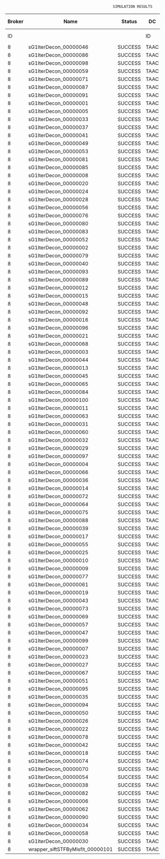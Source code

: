 

                                                     SIMULATION RESULTS

|Broker|         Name         | Status|  DC  |Host|Host PEs |VM|   VM PEs|   VM MIPS|ActivityLen|StartTime|FinishTime|ExecTime
|------|----------------------|-------|------|----|---------|--|---------|----------|-----------|---------|----------|--------
|    ID|                      |       |    ID|  ID|CPU cores|ID|CPU cores|        MI|         MI|  Seconds|   Seconds| Seconds
|     8| sG1IterDecon_00000046|SUCCESS|  TAAC|   0|       12|33|        2|    1000.0|      56150|  11290.9|   11994.7|   703.8
|     8| sG1IterDecon_00000086|SUCCESS|  TAAC|   0|       12|33|        2|    1000.0|      56150|  11290.9|   11994.7|   703.8
|     8| sG1IterDecon_00000098|SUCCESS|  TAAC|   0|       12|33|        2|    1000.0|      56150|  11290.9|   11994.7|   703.8
|     8| sG1IterDecon_00000059|SUCCESS|  TAAC|   1|       12|34|        2|    1000.0|      56150|  11290.9|   11994.7|   703.8
|     8| sG1IterDecon_00000071|SUCCESS|  TAAC|   1|       12|34|        2|    1000.0|      56150|  11290.9|   11994.7|   703.8
|     8| sG1IterDecon_00000087|SUCCESS|  TAAC|   1|       12|34|        2|    1000.0|      56150|  11290.9|   11994.7|   703.8
|     8| sG1IterDecon_00000091|SUCCESS|  TAAC|   1|       12|34|        2|    1000.0|      56150|  11290.9|   11994.7|   703.8
|     8| sG1IterDecon_00000001|SUCCESS|  TAAC|   2|       12|32|        2|    1000.0|      56150|  11290.9|   11994.7|   703.8
|     8| sG1IterDecon_00000005|SUCCESS|  TAAC|   2|       12|32|        2|    1000.0|      56150|  11290.9|   11994.7|   703.8
|     8| sG1IterDecon_00000033|SUCCESS|  TAAC|   2|       12|32|        2|    1000.0|      56150|  11290.9|   11994.7|   703.8
|     8| sG1IterDecon_00000037|SUCCESS|  TAAC|   2|       12|32|        2|    1000.0|      56150|  11290.9|   11994.7|   703.8
|     8| sG1IterDecon_00000041|SUCCESS|  TAAC|   2|       12|32|        2|    1000.0|      56150|  11290.9|   11994.7|   703.8
|     8| sG1IterDecon_00000049|SUCCESS|  TAAC|   2|       12|32|        2|    1000.0|      56150|  11290.9|   11994.7|   703.8
|     8| sG1IterDecon_00000053|SUCCESS|  TAAC|   2|       12|32|        2|    1000.0|      56150|  11290.9|   11994.7|   703.8
|     8| sG1IterDecon_00000081|SUCCESS|  TAAC|   2|       12|32|        2|    1000.0|      56150|  11290.9|   11994.7|   703.8
|     8| sG1IterDecon_00000085|SUCCESS|  TAAC|   2|       12|32|        2|    1000.0|      56150|  11290.9|   11994.7|   703.8
|     8| sG1IterDecon_00000008|SUCCESS|  TAAC|   2|       12|35|        2|    1000.0|      56150|  11290.9|   11994.7|   703.8
|     8| sG1IterDecon_00000020|SUCCESS|  TAAC|   2|       12|35|        2|    1000.0|      56150|  11290.9|   11994.7|   703.8
|     8| sG1IterDecon_00000024|SUCCESS|  TAAC|   2|       12|35|        2|    1000.0|      56150|  11290.9|   11994.7|   703.8
|     8| sG1IterDecon_00000028|SUCCESS|  TAAC|   2|       12|35|        2|    1000.0|      56150|  11290.9|   11994.7|   703.8
|     8| sG1IterDecon_00000056|SUCCESS|  TAAC|   2|       12|35|        2|    1000.0|      56150|  11290.9|   11994.7|   703.8
|     8| sG1IterDecon_00000076|SUCCESS|  TAAC|   2|       12|35|        2|    1000.0|      56150|  11290.9|   11994.7|   703.8
|     8| sG1IterDecon_00000080|SUCCESS|  TAAC|   2|       12|35|        2|    1000.0|      56150|  11290.9|   11994.7|   703.8
|     8| sG1IterDecon_00000083|SUCCESS|  TAAC|   1|       12|34|        2|    1000.0|      59381|  11290.9|   12028.7|   737.8
|     8| sG1IterDecon_00000052|SUCCESS|  TAAC|   2|       12|35|        2|    1000.0|      61375|  11290.9|   12041.8|   750.9
|     8| sG1IterDecon_00000002|SUCCESS|  TAAC|   0|       12|33|        2|    1000.0|      60450|  11290.9|   12042.6|   751.7
|     8| sG1IterDecon_00000079|SUCCESS|  TAAC|   1|       12|34|        2|    1000.0|      83667|  11290.9|   12271.6|   980.6
|     8| sG1IterDecon_00000040|SUCCESS|  TAAC|   2|       12|35|        2|    1000.0|      91200|  11290.9|   12297.0|  1006.0
|     8| sG1IterDecon_00000093|SUCCESS|  TAAC|   2|       12|32|        2|    1000.0|      96311|  11290.9|   12316.2|  1025.3
|     8| sG1IterDecon_00000089|SUCCESS|  TAAC|   2|       12|32|        2|    1000.0|     115702|  11290.9|   12462.1|  1171.2
|     8| sG1IterDecon_00000012|SUCCESS|  TAAC|   2|       12|35|        2|    1000.0|     117306|  11290.9|   12505.9|  1215.0
|     8| sG1IterDecon_00000015|SUCCESS|  TAAC|   1|       12|34|        2|    1000.0|     115126|  11290.9|   12571.6|  1280.7
|     8| sG1IterDecon_00000048|SUCCESS|  TAAC|   2|       12|35|        2|    1000.0|     131219|  11290.9|   12610.7|  1319.8
|     8| sG1IterDecon_00000092|SUCCESS|  TAAC|   2|       12|35|        2|    1000.0|     135995|  11290.9|   12644.4|  1353.5
|     8| sG1IterDecon_00000016|SUCCESS|  TAAC|   2|       12|35|        2|    1000.0|     144034|  11290.9|   12697.0|  1406.1
|     8| sG1IterDecon_00000096|SUCCESS|  TAAC|   2|       12|35|        2|    1000.0|     146964|  11290.9|   12714.7|  1423.8
|     8| sG1IterDecon_00000021|SUCCESS|  TAAC|   2|       12|32|        2|    1000.0|     156382|  11290.9|   12748.9|  1458.0
|     8| sG1IterDecon_00000068|SUCCESS|  TAAC|   2|       12|35|        2|    1000.0|     162933|  11290.9|   12803.0|  1512.1
|     8| sG1IterDecon_00000003|SUCCESS|  TAAC|   1|       12|34|        2|    1000.0|     143490|  11290.9|   12827.4|  1536.5
|     8| sG1IterDecon_00000044|SUCCESS|  TAAC|   2|       12|35|        2|    1000.0|     168756|  11290.9|   12832.2|  1541.3
|     8| sG1IterDecon_00000013|SUCCESS|  TAAC|   2|       12|32|        2|    1000.0|     173487|  11290.9|   12860.8|  1569.9
|     8| sG1IterDecon_00000045|SUCCESS|  TAAC|   2|       12|32|        2|    1000.0|     193935|  11290.9|   12984.1|  1693.2
|     8| sG1IterDecon_00000065|SUCCESS|  TAAC|   2|       12|32|        2|    1000.0|     195345|  11290.9|   12991.9|  1701.0
|     8| sG1IterDecon_00000084|SUCCESS|  TAAC|   2|       12|35|        2|    1000.0|     231134|  11290.9|   13113.2|  1822.3
|     8| sG1IterDecon_00000100|SUCCESS|  TAAC|   2|       12|35|        2|    1000.0|     237950|  11290.9|   13140.5|  1849.6
|     8| sG1IterDecon_00000011|SUCCESS|  TAAC|   1|       12|34|        2|    1000.0|     182930|  11290.9|   13164.9|  1873.9
|     8| sG1IterDecon_00000063|SUCCESS|  TAAC|   1|       12|34|        2|    1000.0|     188230|  11290.9|   13207.3|  1916.4
|     8| sG1IterDecon_00000031|SUCCESS|  TAAC|   1|       12|34|        2|    1000.0|     190673|  11290.9|   13225.7|  1934.8
|     8| sG1IterDecon_00000060|SUCCESS|  TAAC|   2|       12|35|        2|    1000.0|     265578|  11290.9|   13237.5|  1946.6
|     8| sG1IterDecon_00000032|SUCCESS|  TAAC|   2|       12|35|        2|    1000.0|     270491|  11290.9|   13252.3|  1961.4
|     8| sG1IterDecon_00000029|SUCCESS|  TAAC|   2|       12|32|        2|    1000.0|     252025|  11290.9|   13275.3|  1984.4
|     8| sG1IterDecon_00000097|SUCCESS|  TAAC|   2|       12|32|        2|    1000.0|     274532|  11290.9|   13376.8|  2085.9
|     8| sG1IterDecon_00000004|SUCCESS|  TAAC|   2|       12|35|        2|    1000.0|     334964|  11290.9|   13413.4|  2122.5
|     8| sG1IterDecon_00000066|SUCCESS|  TAAC|   0|       12|33|        2|    1000.0|     190704|  11290.9|   13415.0|  2124.0
|     8| sG1IterDecon_00000036|SUCCESS|  TAAC|   2|       12|35|        2|    1000.0|     337139|  11290.9|   13417.8|  2126.9
|     8| sG1IterDecon_00000014|SUCCESS|  TAAC|   0|       12|33|        2|    1000.0|     197394|  11290.9|   13481.9|  2191.0
|     8| sG1IterDecon_00000072|SUCCESS|  TAAC|   2|       12|35|        2|    1000.0|     387256|  11290.9|   13493.1|  2202.2
|     8| sG1IterDecon_00000064|SUCCESS|  TAAC|   2|       12|35|        2|    1000.0|     394582|  11290.9|   13500.5|  2209.6
|     8| sG1IterDecon_00000075|SUCCESS|  TAAC|   1|       12|34|        2|    1000.0|     234888|  11290.9|   13537.3|  2246.4
|     8| sG1IterDecon_00000088|SUCCESS|  TAAC|   2|       12|35|        2|    1000.0|     467079|  11290.9|   13572.9|  2282.0
|     8| sG1IterDecon_00000039|SUCCESS|  TAAC|   1|       12|34|        2|    1000.0|     244204|  11290.9|   13598.2|  2307.3
|     8| sG1IterDecon_00000017|SUCCESS|  TAAC|   2|       12|32|        2|    1000.0|     341331|  11290.9|   13644.1|  2353.2
|     8| sG1IterDecon_00000055|SUCCESS|  TAAC|   1|       12|34|        2|    1000.0|     255737|  11290.9|   13667.8|  2376.9
|     8| sG1IterDecon_00000025|SUCCESS|  TAAC|   2|       12|32|        2|    1000.0|     358800|  11290.9|   13705.4|  2414.5
|     8| sG1IterDecon_00000010|SUCCESS|  TAAC|   0|       12|33|        2|    1000.0|     225339|  11290.9|   13748.3|  2457.4
|     8| sG1IterDecon_00000009|SUCCESS|  TAAC|   2|       12|32|        2|    1000.0|     391043|  11290.9|   13802.4|  2511.5
|     8| sG1IterDecon_00000077|SUCCESS|  TAAC|   2|       12|32|        2|    1000.0|     424669|  11290.9|   13886.5|  2595.6
|     8| sG1IterDecon_00000061|SUCCESS|  TAAC|   2|       12|32|        2|    1000.0|     449668|  11290.9|   13936.5|  2645.6
|     8| sG1IterDecon_00000019|SUCCESS|  TAAC|   1|       12|34|        2|    1000.0|     310565|  11290.9|   13971.0|  2680.1
|     8| sG1IterDecon_00000043|SUCCESS|  TAAC|   1|       12|34|        2|    1000.0|     315524|  11290.9|   13995.8|  2704.9
|     8| sG1IterDecon_00000073|SUCCESS|  TAAC|   2|       12|32|        2|    1000.0|     514833|  11290.9|   14034.4|  2743.5
|     8| sG1IterDecon_00000069|SUCCESS|  TAAC|   2|       12|32|        2|    1000.0|     517533|  11290.9|   14037.1|  2746.2
|     8| sG1IterDecon_00000057|SUCCESS|  TAAC|   2|       12|32|        2|    1000.0|     548071|  11290.9|   14067.5|  2776.6
|     8| sG1IterDecon_00000047|SUCCESS|  TAAC|   1|       12|34|        2|    1000.0|     378587|  11290.9|   14280.0|  2989.1
|     8| sG1IterDecon_00000099|SUCCESS|  TAAC|   1|       12|34|        2|    1000.0|     388369|  11290.9|   14319.0|  3028.1
|     8| sG1IterDecon_00000007|SUCCESS|  TAAC|   1|       12|34|        2|    1000.0|     417184|  11290.9|   14420.2|  3129.3
|     8| sG1IterDecon_00000023|SUCCESS|  TAAC|   1|       12|34|        2|    1000.0|     440432|  11290.9|   14490.1|  3199.2
|     8| sG1IterDecon_00000027|SUCCESS|  TAAC|   1|       12|34|        2|    1000.0|     452997|  11290.9|   14521.4|  3230.5
|     8| sG1IterDecon_00000067|SUCCESS|  TAAC|   1|       12|34|        2|    1000.0|     473732|  11290.9|   14562.9|  3272.0
|     8| sG1IterDecon_00000051|SUCCESS|  TAAC|   1|       12|34|        2|    1000.0|     478427|  11290.9|   14570.0|  3279.1
|     8| sG1IterDecon_00000095|SUCCESS|  TAAC|   1|       12|34|        2|    1000.0|     485151|  11290.9|   14576.8|  3285.9
|     8| sG1IterDecon_00000035|SUCCESS|  TAAC|   1|       12|34|        2|    1000.0|     493480|  11290.9|   14585.0|  3294.1
|     8| sG1IterDecon_00000094|SUCCESS|  TAAC|   0|       12|33|        2|    1000.0|     318396|  11290.9|   14587.3|  3296.4
|     8| sG1IterDecon_00000050|SUCCESS|  TAAC|   0|       12|33|        2|    1000.0|     318735|  11290.9|   14590.2|  3299.3
|     8| sG1IterDecon_00000026|SUCCESS|  TAAC|   0|       12|33|        2|    1000.0|     322630|  11290.9|   14621.4|  3330.5
|     8| sG1IterDecon_00000022|SUCCESS|  TAAC|   0|       12|33|        2|    1000.0|     357190|  11290.9|   14881.6|  3590.7
|     8| sG1IterDecon_00000078|SUCCESS|  TAAC|   0|       12|33|        2|    1000.0|     360476|  11290.9|   14904.8|  3613.9
|     8| sG1IterDecon_00000042|SUCCESS|  TAAC|   0|       12|33|        2|    1000.0|     368699|  11290.9|   14958.6|  3667.6
|     8| sG1IterDecon_00000018|SUCCESS|  TAAC|   0|       12|33|        2|    1000.0|     414263|  11290.9|   15233.1|  3942.2
|     8| sG1IterDecon_00000074|SUCCESS|  TAAC|   0|       12|33|        2|    1000.0|     424552|  11290.9|   15290.0|  3999.1
|     8| sG1IterDecon_00000070|SUCCESS|  TAAC|   0|       12|33|        2|    1000.0|     448310|  11290.9|   15408.7|  4117.8
|     8| sG1IterDecon_00000054|SUCCESS|  TAAC|   0|       12|33|        2|    1000.0|     450508|  11290.9|   15418.7|  4127.8
|     8| sG1IterDecon_00000038|SUCCESS|  TAAC|   0|       12|33|        2|    1000.0|     477933|  11290.9|   15528.5|  4237.6
|     8| sG1IterDecon_00000082|SUCCESS|  TAAC|   0|       12|33|        2|    1000.0|     479541|  11290.9|   15534.1|  4243.2
|     8| sG1IterDecon_00000006|SUCCESS|  TAAC|   0|       12|33|        2|    1000.0|     495411|  11290.9|   15581.8|  4290.9
|     8| sG1IterDecon_00000062|SUCCESS|  TAAC|   0|       12|33|        2|    1000.0|     512294|  11290.9|   15624.0|  4333.1
|     8| sG1IterDecon_00000090|SUCCESS|  TAAC|   0|       12|33|        2|    1000.0|     525791|  11290.9|   15650.9|  4360.0
|     8| sG1IterDecon_00000034|SUCCESS|  TAAC|   0|       12|33|        2|    1000.0|     550026|  11290.9|   15687.4|  4396.5
|     8| sG1IterDecon_00000058|SUCCESS|  TAAC|   0|       12|33|        2|    1000.0|     559233|  11290.9|   15696.7|  4405.8
|     8| sG1IterDecon_00000030|SUCCESS|  TAAC|   0|       12|33|        2|    1000.0|     560188|  11290.9|   15697.5|  4406.6
|     8|wrapper_siftSTFByMisfit_00000101|SUCCESS|  TAAC|   2|       12|32|        2|    1000.0|      13510|  15697.5|   15711.2|    13.6

